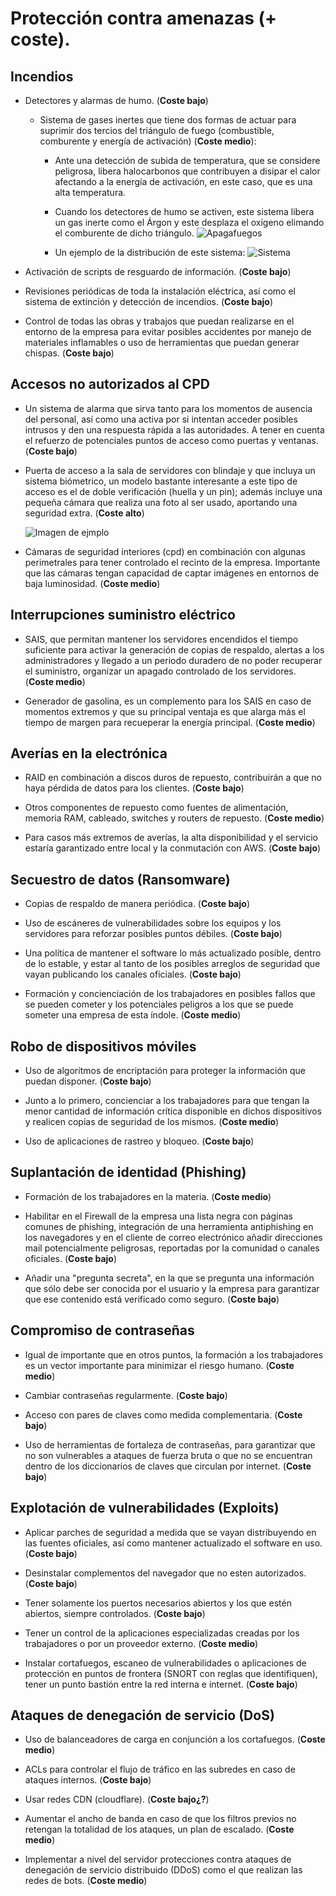 # Protección contra amenazas (+ coste).

## Incendios

- Detectores y alarmas de humo. (**Coste bajo**)
 
   - Sistema de gases inertes que tiene dos formas de actuar para suprimir dos tercios del triángulo de fuego (combustible, comburente y energía de activación) (**Coste medio**):
 
      + Ante una detección de subida de temperatura, que se considere peligrosa, libera halocarbonos que contribuyen a disipar el calor afectando a la energía de activación, en este caso, que es una alta temperatura.

 
      + Cuando los detectores de humo se activen, este sistema libera un gas inerte como el Árgon y este desplaza el oxígeno elimando el comburente de dicho triángulo.
      ![Apagafuegos](https://www.missioncriticalmagazine.com/ext/resources/MC/2020/07-08_July-August/Fire-Suppression-Fig2-900x550.jpg)

      + Un ejemplo de la distribución de este sistema:
      ![Sistema](https://www.siex2001.com/sites/default/files/imagecache/foto-info-sistemas/sistemas/imagenes/salainertes.jpg)

- Activación de scripts de resguardo de información. (**Coste bajo**)

- Revisiones periódicas de toda la instalación eléctrica, así como el sistema de extinción y detección de incendios. (**Coste bajo**)

- Control de todas las obras y trabajos que puedan realizarse en el entorno de
la empresa para evitar posibles accidentes por manejo de materiales inflamables o uso de herramientas que puedan generar chispas. (**Coste bajo**)


## Accesos no autorizados al CPD

- Un sistema de alarma que sirva tanto para los momentos de ausencia del personal, así como una activa por si intentan acceder posibles intrusos y den una respuesta rápida a las autoridades. A tener en cuenta el refuerzo de potenciales puntos de acceso como puertas y ventanas. (**Coste bajo**)

- Puerta de acceso a la sala de servidores con blindaje y que incluya un sistema biómetrico, un modelo bastante interesante a este tipo de acceso es el de doble verificación (huella y un pin); además incluye una pequeña cámara que realiza una foto al ser usado, aportando una seguridad extra. (**Coste alto**)

   ![Imagen de ejmplo](https://external-content.duckduckgo.com/iu/?u=https%3A%2F%2Ftse2.mm.bing.net%2Fth%3Fid%3DOIP.yxvwoprNGes-TtYsAp8OawHaHa%26pid%3DApi&f=1)

- Cámaras de seguridad interiores (cpd) en combinación con algunas perimetrales para tener controlado el recinto de la empresa. Importante que las cámaras tengan capacidad de captar imágenes en entornos de baja luminosidad. (**Coste medio**)


## Interrupciones suministro eléctrico

- SAIS, que permitan mantener los servidores encendidos el tiempo suficiente para activar la generación de copias de respaldo, alertas a los administradores y llegado a un periodo duradero de no poder recuperar el suministro, organizar un apagado controlado de los servidores. (**Coste medio**)
 
- Generador de gasolina, es un complemento para los SAIS en caso de momentos extremos y que su principal ventaja es que alarga más el tiempo de margen para recueperar la energía principal. (**Coste medio**)


## Averías en la electrónica

- RAID en combinación a discos duros de repuesto, contribuirán a que no haya pérdida de datos para los clientes. (**Coste bajo**)

- Otros componentes de repuesto como fuentes de alimentación, memoria RAM, cableado, switches y routers de repuesto. (**Coste medio**)
 
- Para casos más extremos de averías, la alta disponibilidad y el servicio estaría garantizado entre local y la conmutación con AWS. (**Coste bajo**)


## Secuestro de datos (Ransomware)

- Copias de respaldo de manera periódica. (**Coste bajo**)
 
- Uso de escáneres de vulnerabilidades sobre los equipos y los servidores para reforzar posibles puntos débiles. (**Coste bajo**)
 
- Una política de mantener el software lo más actualizado posible, dentro de lo estable, y estar al tanto de los posibles arreglos de seguridad que vayan publicando los canales oficiales. (**Coste bajo**)
 
- Formación y concienciación de los trabajadores en posibles fallos que se pueden cometer y los potenciales peligros a los que se puede someter una empresa de esta índole. (**Coste medio**)


## Robo de dispositivos móviles

- Uso de algoritmos de encriptación para proteger la información que puedan disponer. (**Coste bajo**)
 
- Junto a lo primero, concienciar a los trabajadores para que tengan la menor cantidad de información crítica disponible en dichos dispositivos y realicen copias de seguridad de los mismos. (**Coste medio**)
 
- Uso de aplicaciones de rastreo y bloqueo. (**Coste bajo**)


## Suplantación de identidad (Phishing)

- Formación de los trabajadores en la materia. (**Coste medio**)
 
- Habilitar en el Firewall de la empresa una lista negra con páginas comunes de phishing, integración de una herramienta antiphishing en los navegadores y en el cliente de correo electrónico añadir direcciones mail potencialmente peligrosas, reportadas por la comunidad o canales oficiales. (**Coste bajo**)
 
- Añadir una "pregunta secreta", en la que se pregunta una información que sólo debe ser conocida por el usuario y la empresa para garantizar que ese contenido está verificado como seguro. (**Coste bajo**)


## Compromiso de contraseñas

- Igual de importante que en otros puntos, la formación a los trabajadores es un vector importante para minimizar el riesgo humano. (**Coste medio**)

- Cambiar contraseñas regularmente. (**Coste bajo**)
 
- Acceso con pares de claves como medida complementaria. (**Coste bajo**)

- Uso de herramientas de fortaleza de contraseñas, para garantizar que no son vulnerables a ataques de fuerza bruta o  que no se encuentran dentro de los diccionarios de claves que circulan por internet. (**Coste bajo**) 


## Explotación de vulnerabilidades (Exploits)

- Aplicar parches de seguridad a medida que se vayan distribuyendo en las fuentes oficiales, así como mantener actualizado el software en uso. (**Coste bajo**)

- Desinstalar complementos del navegador que no esten autorizados. (**Coste bajo**)
 
- Tener solamente los puertos necesarios abiertos y los que estén abiertos, siempre controlados. (**Coste bajo**)

- Tener un control de la aplicaciones especializadas creadas por los trabajadores o por un proveedor externo. (**Coste medio**)

- Instalar cortafuegos, escaneo de vulnerabilidades o aplicaciones de protección en puntos de frontera (SNORT con reglas que identifiquen), tener un punto bastión entre la red interna e internet. (**Coste bajo**)

 
## Ataques de denegación de servicio (DoS)

- Uso de balanceadores de carga en conjunción a los cortafuegos. (**Coste medio**)
 
- ACLs para controlar el flujo de tráfico en las subredes en caso de ataques internos. (**Coste bajo**)
 
- Usar redes CDN (cloudflare). (**Coste bajo¿?**)
 
- Aumentar el ancho de banda en caso de que los filtros previos no retengan la totalidad de los ataques, un plan de escalado. (**Coste medio**)
 
- Implementar a nivel del servidor protecciones contra ataques de denegación de servicio distribuido (DDoS) como el que realizan las redes de bots. (**Coste medio**)
